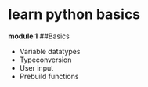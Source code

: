 #  learn python basics

**module 1**
##Basics
- Variable datatypes
- Typeconversion
- User input 
- Prebuild functions


